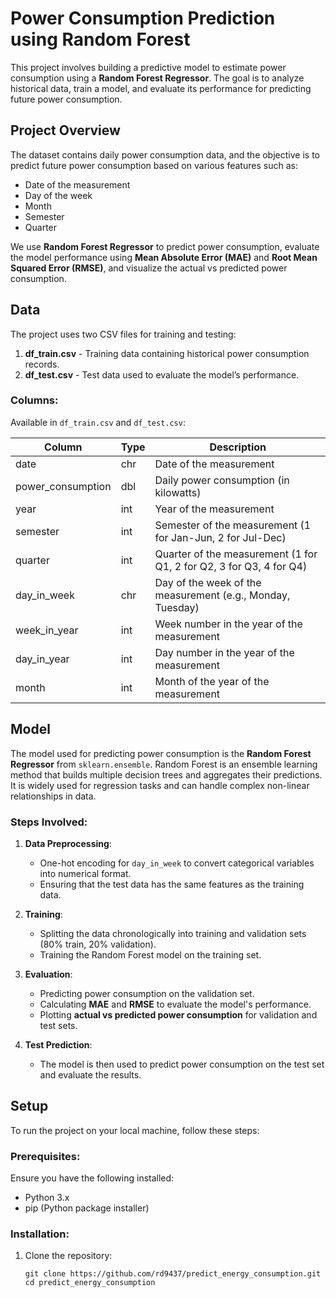 # Power Consumption Prediction using Random Forest

This project involves building a predictive model to estimate power consumption using a **Random Forest Regressor**. The goal is to analyze historical data, train a model, and evaluate its performance for predicting future power consumption.

## Project Overview
The dataset contains daily power consumption data, and the objective is to predict future power consumption based on various features such as:
- Date of the measurement
- Day of the week
- Month
- Semester
- Quarter

We use **Random Forest Regressor** to predict power consumption, evaluate the model performance using **Mean Absolute Error (MAE)** and **Root Mean Squared Error (RMSE)**, and visualize the actual vs predicted power consumption.

## Data
The project uses two CSV files for training and testing:

1. **df_train.csv** - Training data containing historical power consumption records.
2. **df_test.csv** - Test data used to evaluate the model’s performance.

### Columns:

Available in `df_train.csv` and `df_test.csv`:

| Column             | Type   | Description                                                                 |
|--------------------|--------|----------------------------------------------------------------------------|
| date               | chr    | Date of the measurement                                                    |
| power_consumption  | dbl    | Daily power consumption (in kilowatts)                                     |
| year               | int    | Year of the measurement                                                    |
| semester           | int    | Semester of the measurement (1 for Jan-Jun, 2 for Jul-Dec)                 |
| quarter            | int    | Quarter of the measurement (1 for Q1, 2 for Q2, 3 for Q3, 4 for Q4)        |
| day_in_week        | chr    | Day of the week of the measurement (e.g., Monday, Tuesday)                 |
| week_in_year       | int    | Week number in the year of the measurement                                 |
| day_in_year        | int    | Day number in the year of the measurement                                  |
| month              | int    | Month of the year of the measurement 

## Model
The model used for predicting power consumption is the **Random Forest Regressor** from `sklearn.ensemble`. Random Forest is an ensemble learning method that builds multiple decision trees and aggregates their predictions. It is widely used for regression tasks and can handle complex non-linear relationships in data.

### Steps Involved:
1. **Data Preprocessing**:
   - One-hot encoding for `day_in_week` to convert categorical variables into numerical format.
   - Ensuring that the test data has the same features as the training data.

2. **Training**:
   - Splitting the data chronologically into training and validation sets (80% train, 20% validation).
   - Training the Random Forest model on the training set.

3. **Evaluation**:
   - Predicting power consumption on the validation set.
   - Calculating **MAE** and **RMSE** to evaluate the model's performance.
   - Plotting **actual vs predicted power consumption** for validation and test sets.

4. **Test Prediction**:
   - The model is then used to predict power consumption on the test set and evaluate the results.

## Setup
To run the project on your local machine, follow these steps:

### Prerequisites:
Ensure you have the following installed:
- Python 3.x
- pip (Python package installer)

### Installation:
1. Clone the repository:
   ```
   git clone https://github.com/rd9437/predict_energy_consumption.git
   cd predict_energy_consumption 
   ```
